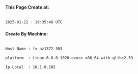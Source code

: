
   
#### This Page Create at:

```bash

2025-01-22 - 19:35:48 UTC

```

#### Create By Machine:

```bash

Host Name : fv-az1372-303

platform  : Linux-6.8.0-1020-azure-x86_64-with-glibc2.39

Ip Local  : 10.1.0.102

```

